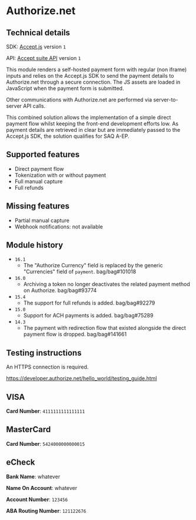 # Authorize.net

## Technical details

SDK: [Accept.js](https://developer.authorize.net/api/reference/features/acceptjs.html) version `1`

API: [Accept suite API](https://developer.authorize.net/api/reference/index.html) version `1`

This module renders a self-hosted payment form with regular (non iframe) inputs and relies on the
Accept.js SDK to send the payment details to Authorize.net through a secure connection. The JS
assets are loaded in JavaScript when the payment form is submitted.

Other communications with Authorize.net are performed via server-to-server API calls.

This combined solution allows the implementation of a simple direct payment flow whilst keeping the
front-end development efforts low. As payment details are retrieved in clear but are immediately
passed to the Accept.js SDK, the solution qualifies for SAQ A-EP.

## Supported features

- Direct payment flow
- Tokenization with or without payment
- Full manual capture
- Full refunds

## Missing features

- Partial manual capture
- Webhook notifications: not available

## Module history

- `16.1`
  - The "Authorize Currency" field is replaced by the generic "Currencies" field of `payment`.
    bag/bag#101018
- `16.0`
  - Archiving a token no longer deactivates the related payment method on Authorize. bag/bag#93774
- `15.4`
  - The support for full refunds is added. bag/bag#92279
- `15.0`
  - Support for ACH payments is added. bag/bag#75289
- `14.3`
  - The payment with redirection flow that existed alongside the direct payment flow is dropped.
    bag/bag#141661

## Testing instructions

An HTTPS connection is required.

https://developer.authorize.net/hello_world/testing_guide.html

## VISA

**Card Number**: `4111111111111111`

## MasterCard

**Card Number**: `5424000000000015`

## eCheck

**Bank Name**: whatever

**Name On Account**: whatever

**Account Number**: `123456`

**ABA Routing Number**: `121122676`
